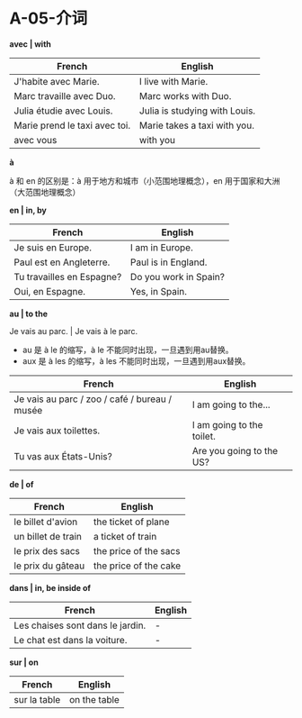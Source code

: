 # A-05-介词

**avec | with** 

French | English
---- | ----
J'habite avec Marie. | I live with Marie.
Marc travaille avec Duo. | Marc works with Duo.
Julia étudie avec Louis. | Julia is studying with Louis.
Marie prend le taxi avec toi. | Marie takes a taxi with you.
avec vous | with you

**à**

à 和 en 的区别是：à 用于地方和城市（小范围地理概念），en 用于国家和大洲（大范围地理概念）

**en | in, by**

French | English
---- | ----
Je suis en Europe. | I am in Europe.
Paul est en Angleterre. | Paul is in England.
Tu travailles en Espagne? | Do you work in Spain?
Oui, en Espagne. | Yes, in Spain.

**au | to the**

Je vais au parc. | Je vais à le parc.

* au 是 à le 的缩写，à le 不能同时出现，一旦遇到用au替换。
* aux 是 à les 的缩写，à les 不能同时出现，一旦遇到用aux替换。

French | English
---- | ----
Je vais au parc / zoo / café / bureau / musée | I am going to the...
Je vais aux toilettes. | I am going to the toilet.
Tu vas aux États-Unis? | Are you going to the US?

**de | of**

French | English
---- | ----
le billet d'avion | the ticket of plane
un billet de train | a ticket of train
le prix des sacs | the price of the sacs | des = de les
le prix du gâteau | the price of the cake | du = de le


**dans | in, be inside of**

French | English
---- | ----
Les chaises sont dans le jardin. | -
Le chat est dans la voiture. | -

**sur | on**

French | English
---- | ----
sur la table | on the table